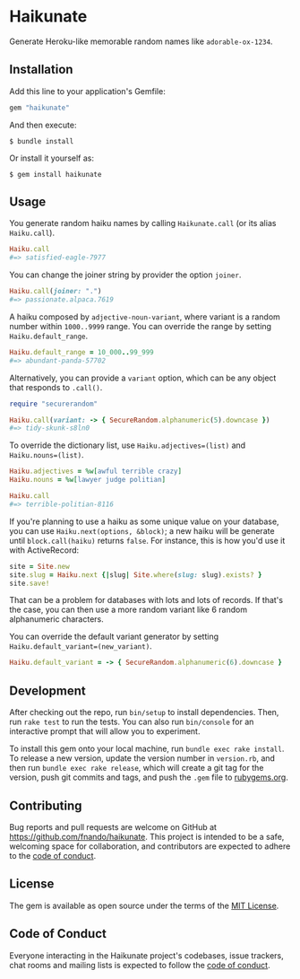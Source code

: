 # Haikunate

Generate Heroku-like memorable random names like `adorable-ox-1234`.

## Installation

Add this line to your application's Gemfile:

```ruby
gem "haikunate"
```

And then execute:

    $ bundle install

Or install it yourself as:

    $ gem install haikunate

## Usage

You generate random haiku names by calling `Haikunate.call` (or its alias
`Haiku.call`).

```ruby
Haiku.call
#=> satisfied-eagle-7977
```

You can change the joiner string by provider the option `joiner`.

```ruby
Haiku.call(joiner: ".")
#=> passionate.alpaca.7619
```

A haiku composed by `adjective-noun-variant`, where variant is a random number
within `1000..9999` range. You can override the range by setting
`Haiku.default_range`.

```ruby
Haiku.default_range = 10_000..99_999
#=> abundant-panda-57702
```

Alternatively, you can provide a `variant` option, which can be any object that
responds to `.call()`.

```ruby
require "securerandom"

Haiku.call(variant: -> { SecureRandom.alphanumeric(5).downcase })
#=> tidy-skunk-s8ln0
```

To override the dictionary list, use `Haiku.adjectives=(list)` and
`Haiku.nouns=(list)`.

```ruby
Haiku.adjectives = %w[awful terrible crazy]
Haiku.nouns = %w[lawyer judge politian]

Haiku.call
#=> terrible-politian-8116
```

If you're planning to use a haiku as some unique value on your database, you can
use `Haiku.next(options, &block)`; a new haiku will be generate until
`block.call(haiku)` returns `false`. For instance, this is how you'd use it with
ActiveRecord:

```ruby
site = Site.new
site.slug = Haiku.next {|slug| Site.where(slug: slug).exists? }
site.save!
```

That can be a problem for databases with lots and lots of records. If that's the
case, you can then use a more random variant like 6 random alphanumeric
characters.

You can override the default variant generator by setting
`Haiku.default_variant=(new_variant)`.

```ruby
Haiku.default_variant = -> { SecureRandom.alphanumeric(6).downcase }
```

## Development

After checking out the repo, run `bin/setup` to install dependencies. Then, run
`rake test` to run the tests. You can also run `bin/console` for an interactive
prompt that will allow you to experiment.

To install this gem onto your local machine, run `bundle exec rake install`. To
release a new version, update the version number in `version.rb`, and then run
`bundle exec rake release`, which will create a git tag for the version, push
git commits and tags, and push the `.gem` file to
[rubygems.org](https://rubygems.org).

## Contributing

Bug reports and pull requests are welcome on GitHub at
https://github.com/fnando/haikunate. This project is intended to be a safe,
welcoming space for collaboration, and contributors are expected to adhere to
the [code of conduct](https://github.com/fnando/haikunate/blob/master/CODE_OF_CONDUCT.md).


## License

The gem is available as open source under the terms of the
[MIT License](https://opensource.org/licenses/MIT).

## Code of Conduct

Everyone interacting in the Haikunate project's codebases, issue trackers, chat
rooms and mailing lists is expected to follow the
[code of conduct](https://github.com/fnando/haikunate/blob/master/CODE_OF_CONDUCT.md).
